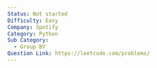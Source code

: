 ```yaml
---
Status: Not started
Difficulty: Easy
Company: Spotify
Category: Python
Sub Category:
  - Group BY
Question Link: https://leetcode.com/problems/
---
```

